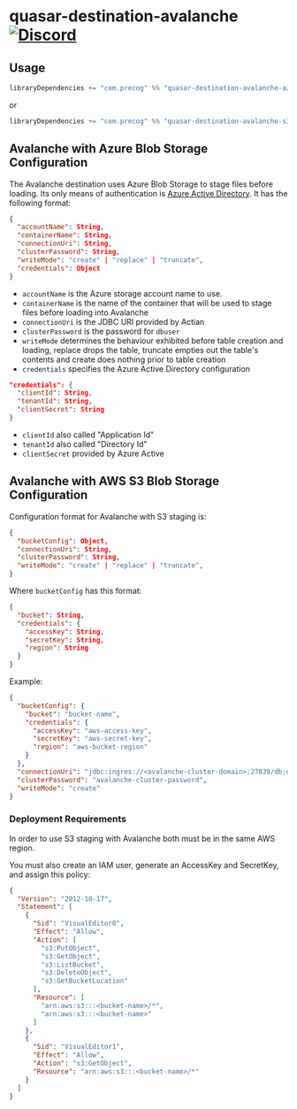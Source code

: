 # quasar-destination-avalanche [![Discord](https://img.shields.io/discord/373302030460125185.svg?logo=discord)](https://discord.gg/QNjwCg6)

## Usage

```sbt
libraryDependencies += "com.precog" %% "quasar-destination-avalanche-azure" % <version>
```

or

```sbt
libraryDependencies += "com.precog" %% "quasar-destination-avalanche-s3" % <version>
```

## Avalanche with Azure Blob Storage Configuration

The Avalanche destination uses Azure Blob Storage to stage files
before loading. Its only means of authentication is [Azure Active
Directory](https://azure.microsoft.com/en-us/services/active-directory/). It
has the following format:

```json
{
  "accountName": String,
  "containerName": String,
  "connectionUri": String,
  "clusterPassword": String,
  "writeMode": "create" | "replace" | "truncate",
  "credentials": Object
}
```


- `accountName` is the Azure storage account name to use.
- `containerName` is the name of the container that will be used to
  stage files before loading into Avalanche
- `connectionUri` is the JDBC URI provided by Actian
- `clusterPassword` is the password for `dbuser`
- `writeMode` determines the behaviour exhibited before table creation and loading, replace drops the table, truncate empties out the table's contents and create does nothing prior to table creation
- `credentials` specifies the Azure Active Directory configuration

```json
"credentials": {
  "clientId": String,
  "tenantId": String,
  "clientSecret": String
}
```

- `clientId` also called "Application Id"
- `tenantId` also called "Directory Id"
- `clientSecret` provided by Azure Active 

## Avalanche with AWS S3 Blob Storage Configuration

Configuration format for Avalanche with S3 staging is:

```json
{
  "bucketConfig": Object,
  "connectionUri": String,
  "clusterPassword": String,
  "writeMode": "create" | "replace" | "truncate",
}
```

Where `bucketConfig` has this format:

```json
{
  "bucket": String,
  "credentials": {
    "accessKey": String,
    "secretKey": String,
    "region": String
  }
}
```

Example:

```json
{
  "bucketConfig": {
    "bucket": "bucket-name",
    "credentials": {
      "accessKey": "aws-access-key",
      "secretKey": "aws-secret-key",
      "region": "aws-bucket-region"
    }
  },
  "connectionUri": "jdbc:ingres://<avalanche-cluster-domain>:27839/db;encryption=on",
  "clusterPassword": "avalanche-cluster-password",
  "writeMode": "create"
}
```

### Deployment Requirements

In order to use S3 staging with Avalanche both must be in the same AWS region.

You must also create an IAM user, generate an AccessKey and SecretKey, and assign this policy:

```json
{
  "Version": "2012-10-17",
  "Statement": [
    {
      "Sid": "VisualEditor0",
      "Effect": "Allow",
      "Action": [
        "s3:PutObject",
        "s3:GetObject",
        "s3:ListBucket",
        "s3:DeleteObject",
        "s3:GetBucketLocation"
      ],
      "Resource": [
        "arn:aws:s3:::<bucket-name>/*",
        "arn:aws:s3:::<bucket-name>"
      ]
    },
    {
      "Sid": "VisualEditor1",
      "Effect": "Allow",
      "Action": "s3:GetObject",
      "Resource": "arn:aws:s3:::<bucket-name>/*"
    }
  ]
}
```



